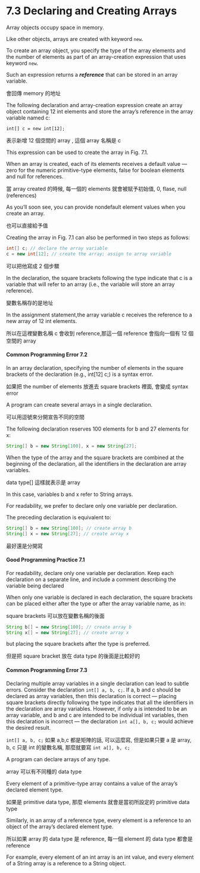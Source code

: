 # 7.3 Declaring and Creating Arrays

Array objects occupy space in memory. 

Like other objects, arrays are created with keyword ```new```. 

To create an array object, you specify the type of the array elements and the number
of elements as part of an array-creation expression that uses keyword ```new```. 

Such an expression returns a ***reference*** that can be stored in an array variable. 

會回傳 memory 的地址

The following declaration and array-creation expression create an array object containing 12 int elements and store the array’s reference in the array variable named c:

```
int[] c = new int[12];
```

表示新增 12 個空間的 array , 這個 array 名稱是 c


This expression can be used to create the array in Fig. 7.1. 

When an array is created, each of its elements receives a default value — zero for the numeric primitive-type elements, false for boolean elements and null for references. 

當 array created 的時候, 每一個的 elements 就會被賦予初始值, 0, flase, null (references)


As you’ll soon see, you can provide nondefault element values when you create an array.

也可以直接給予值

Creating the array in Fig. 7.1 can also be performed in two steps as follows:

```java
int[] c; // declare the array variable
c = new int[12]; // create the array; assign to array variable
```

可以把他寫成 2 個步驟


In the declaration, the square brackets following the type indicate that c is a variable that
will refer to an array (i.e., the variable will store an array reference). 

變數名稱存的是地址


In the assignment statement,the array variable c receives the reference to a new array of 12 int elements.

所以在這裡變數名稱 c 會收到 reference,那這一個 reference 會指向一個有 12 個空間的 array

#### Common Programming Error 7.2
In an array declaration, specifying the number of elements in the square brackets of the
declaration (e.g., int[12] c;) is a syntax error.

如果把 the number of elements 放進去 square brackets 裡面, 會變成 syntax error


A program can create several arrays in a single declaration. 

可以用逗號來分開宣告不同的空間

The following declaration reserves 100 elements for b and 27 elements for x:



```java
String[] b = new String[100], x = new String[27];
```

When the type of the array and the square brackets are combined at the beginning of the
declaration, all the identifiers in the declaration are array variables. 

data type[] 這樣就表示是 array

In this case, variables b and x refer to String arrays. 

For readability, we prefer to declare only one variable per declaration. 

The preceding declaration is equivalent to:

```java
String[] b = new String[100]; // create array b
String[] x = new String[27]; // create array x
```

最好還是分開寫

#### Good Programming Practice 7.1
For readability, declare only one variable per declaration. 
Keep each declaration on a separate line, and include a comment describing the variable being declared


When only one variable is declared in each declaration, the square brackets can be
placed either after the type or after the array variable name, as in:

square brackets 可以放在變數名稱的後面

```java
String b[] = new String[100]; // create array b
String x[] = new String[27]; // create array x
```
but placing the square brackets after the type is preferred.

但是把 square bracket 放在 data type 的後面是比較好的

#### Common Programming Error 7.3
Declaring multiple array variables in a single declaration can lead to subtle errors. 
Consider the declaration ```int[] a, b, c;```. 
If a, b and c should be declared as array variables, then this
declaration is correct — placing square brackets directly following the type indicates that all
the identifiers in the declaration are array variables. 
However, if only a is intended to be an array variable, and b and c are intended to be individual int variables, then this declaration is incorrect — the declaration ```int a[], b, c;``` would achieve the desired result.

```int[] a, b, c;``` 如果 a,b,c 都是矩陣的話, 可以這麼寫, 但是如果只要 a 是 array, b, c 只是 int 的變數名稱, 那麼就要寫 ```int a[], b, c;```

A program can declare arrays of any type. 

array 可以有不同種的 data type

Every element of a primitive-type array contains a value of the array’s declared element type.

如果是 primitive data type, 那麼 elements 就會是當初所設定的 primitive data type

Similarly, in an array of a reference type, every element is a reference to an object of the array’s declared element type. 

所以如果 array 的 data type 是 reference, 每一個 element 的 data type 都會是 reference

For example, every element of an int array is an int value, and every element of a String array is a reference to a String object.